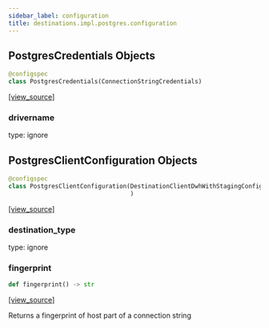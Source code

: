 ```yaml
---
sidebar_label: configuration
title: destinations.impl.postgres.configuration
---
```


## PostgresCredentials Objects

```python
@configspec
class PostgresCredentials(ConnectionStringCredentials)
```

[[view_source]](https://github.com/dlt-hub/dlt/blob/3739c9ac839aafef713f6d5ebbc6a81b2a39a1b0/dlt/destinations/impl/postgres/configuration.py#L13)

### drivername

type: ignore

## PostgresClientConfiguration Objects

```python
@configspec
class PostgresClientConfiguration(DestinationClientDwhWithStagingConfiguration
                                  )
```

[[view_source]](https://github.com/dlt-hub/dlt/blob/3739c9ac839aafef713f6d5ebbc6a81b2a39a1b0/dlt/destinations/impl/postgres/configuration.py#L35)

### destination\_type

type: ignore

### fingerprint

```python
def fingerprint() -> str
```

[[view_source]](https://github.com/dlt-hub/dlt/blob/3739c9ac839aafef713f6d5ebbc6a81b2a39a1b0/dlt/destinations/impl/postgres/configuration.py#L41)

Returns a fingerprint of host part of a connection string


